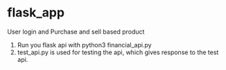 # flask_app
User login and Purchase and sell based product

1. Run you flask api with python3 financial_api.py
2. test_api.py is used for testing the api, which gives response to the test api.
